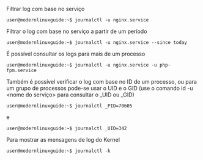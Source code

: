 Filtrar log com base no serviço
```console
user@modernlinuxguide:~$ journalctl -u nginx.service
```

Filtrar o log com base no serviço a partir de um período
```console
user@modernlinuxguide:~$ journalctl -u nginx.service --since today
```

É possível consultar os logs para mais de um processo
```console
user@modernlinuxguide:~$ journalctl -u nginx.service -u php-fpm.service
```
Também é possível verificar o log com base no ID de um processo, ou para um grupo de processos pode-se usar o UID e o GID (use o comando id -u <nome do serviço> para consultar o _UID ou _GID)
```console
user@modernlinuxguide:~$ journalctl _PID=70605
```
e
```console
user@modernlinuxguide:~$ journalctl _UID=342
```

Para mostrar as mensagens de log do Kernel
```console
user@modernlinuxguide:~$ journalctl -k
```

